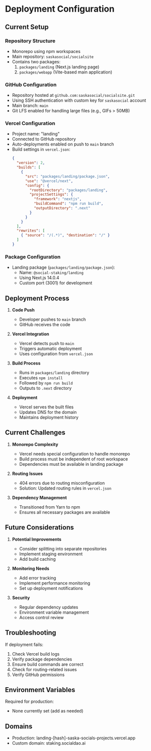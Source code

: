 # Deployment Configuration

## Current Setup

### Repository Structure
- Monorepo using npm workspaces
- Main repository: `saskasocial/socialsite`
- Contains two packages:
  1. `packages/landing` (Next.js landing page)
  2. `packages/webapp` (Vite-based main application)

### GitHub Configuration
- Repository hosted at `github.com:saskasocial/socialsite.git`
- Using SSH authentication with custom key for `saskasocial` account
- Main branch: `main`
- Git LFS enabled for handling large files (e.g., GIFs > 50MB)

### Vercel Configuration
- Project name: "landing"
- Connected to GitHub repository
- Auto-deployments enabled on push to `main` branch
- Build settings in `vercel.json`:
  ```json
  {
    "version": 2,
    "builds": [
      {
        "src": "packages/landing/package.json",
        "use": "@vercel/next",
        "config": {
          "rootDirectory": "packages/landing",
          "projectSettings": {
            "framework": "nextjs",
            "buildCommand": "npm run build",
            "outputDirectory": ".next"
          }
        }
      }
    ],
    "rewrites": [
      { "source": "/(.*)", "destination": "/" }
    ]
  }
  ```

### Package Configuration
- Landing package (`packages/landing/package.json`):
  - Name: `@social-staking/landing`
  - Using Next.js 14.0.4
  - Custom port (3001) for development

## Deployment Process

1. **Code Push**
   - Developer pushes to `main` branch
   - GitHub receives the code

2. **Vercel Integration**
   - Vercel detects push to `main`
   - Triggers automatic deployment
   - Uses configuration from `vercel.json`

3. **Build Process**
   - Runs in `packages/landing` directory
   - Executes `npm install`
   - Followed by `npm run build`
   - Outputs to `.next` directory

4. **Deployment**
   - Vercel serves the built files
   - Updates DNS for the domain
   - Maintains deployment history

## Current Challenges

1. **Monorepo Complexity**
   - Vercel needs special configuration to handle monorepo
   - Build process must be independent of root workspace
   - Dependencies must be available in landing package

2. **Routing Issues**
   - 404 errors due to routing misconfiguration
   - Solution: Updated routing rules in `vercel.json`

3. **Dependency Management**
   - Transitioned from Yarn to npm
   - Ensures all necessary packages are available

## Future Considerations

1. **Potential Improvements**
   - Consider splitting into separate repositories
   - Implement staging environment
   - Add build caching

2. **Monitoring Needs**
   - Add error tracking
   - Implement performance monitoring
   - Set up deployment notifications

3. **Security**
   - Regular dependency updates
   - Environment variable management
   - Access control review

## Troubleshooting

If deployment fails:
1. Check Vercel build logs
2. Verify package dependencies
3. Ensure build commands are correct
4. Check for routing-related issues
5. Verify GitHub permissions

## Environment Variables
Required for production:
- None currently set (add as needed)

## Domains
- Production: landing-[hash]-saska-socials-projects.vercel.app
- Custom domain: staking.socialdao.ai 